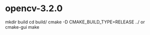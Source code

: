# opencv-3.2.0



 mkdir build
 cd build/
 cmake -D CMAKE_BUILD_TYPE=RELEASE ../
 	or cmake-gui 
 make 

